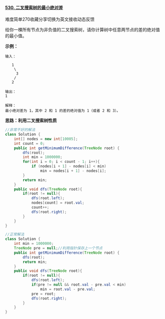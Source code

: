 #### [530. 二叉搜索树的最小绝对差](https://leetcode-cn.com/problems/minimum-absolute-difference-in-bst/)

难度简单270收藏分享切换为英文接收动态反馈

给你一棵所有节点为非负值的二叉搜索树，请你计算树中任意两节点的差的绝对值的最小值。

 

**示例：**

```
输入：

   1
    \
     3
    /
   2

输出：
1

解释：
最小绝对差为 1，其中 2 和 1 的差的绝对值为 1（或者 2 和 3）。
```

**思路：利用二叉搜索树性质**

```java
//非常不好的解法
class Solution {
    int[] nodes = new int[10005];
    int count = 0;
    public int getMinimumDifference(TreeNode root) {
        dfs(root);
        int min = 1000000;
        for(int i = 0; i < count - 1; i++){
            if (nodes[i + 1] - nodes[i] < min)
                min = nodes[i + 1] - nodes[i];
        }
        return min;
    }
    public void dfs(TreeNode root){
        if(root != null){
            dfs(root.left);
            nodes[count] = root.val;
            count++;
            dfs(root.right);
        }
    }
}

//正常解法
class Solution {
    int min = 1000000;
    TreeNode pre = null;//利用指针保存上一个节点
    public int getMinimumDifference(TreeNode root) {
        dfs(root);
        return min;
    }
    public void dfs(TreeNode root){
        if(root != null){
            dfs(root.left);
            if(pre != null && root.val - pre.val < min)
                min = root.val - pre.val;
            pre = root;
            dfs(root.right);
        }
    }
}
```




